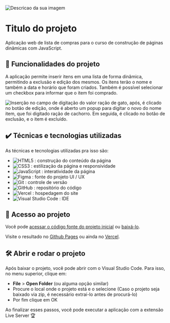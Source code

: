
![Descricao da sua imagem](https://imgur.com/C8TfWXc.png)

# Titulo do projeto

Aplicação web de lista de compras para o curso de construção de páginas dinâmicas com JavaScript.

## 🔨 Funcionalidades do projeto

A aplicação permite inserir itens em uma lista de forma dinâmica, permitindo a exclusão e edição dos mesmos. Os itens terão o nome e também a data e horário que foram criados. Também é possível selecionar um checkbox para informar que o item foi comprado.

![Inserção no campo de digitação do valor ração de gato, após, é clicado no botão de edição, onde é aberto um popup para digitar o novo do nome item, que foi digitado ração de cachorro. Em seguida, é clicado no botão de exclusão, e o item é excluído.](https://imgur.com/isPj7Xf.gif)

## ✔️ Técnicas e tecnologias utilizadas

As técnicas e tecnologias utilizadas pra isso são:

- ![HTML5](https://img.shields.io/badge/HTML5-E34F26?style=for-the-badge&logo=html5&logoColor=white") : construção do conteúdo da página
- ![CSS3](https://img.shields.io/badge/CSS3-1572B6?style=for-the-badge&logo=css3&logoColor=white") : estilização da página e responsividade
- ![JavaScript](https://img.shields.io/badge/JavaScript-323330?style=for-the-badge&logo=javascript&logoColor=F7DF1E") : interatividade da página
- ![Figma](https://img.shields.io/badge/figma-%23F24E1E.svg?style=for-the-badge&logo=figma&logoColor=white) : fonte do projeto UI / UX
- ![Git](https://img.shields.io/badge/git-%23F05033.svg?style=for-the-badge&logo=git&logoColor=white) : controle de versão
- ![GitHub](https://img.shields.io/badge/github-%23121011.svg?style=for-the-badge&logo=github&logoColor=white) : repositório do código
- ![Vercel](https://img.shields.io/badge/vercel-%23000000.svg?style=for-the-badge&logo=vercel&logoColor=white) : hospedagem do site
- ![Visual Studio Code](https://img.shields.io/badge/Visual%20Studio%20Code-0078d7.svg?style=for-the-badge&logo=visual-studio-code&logoColor=white) : IDE

## 📁 Acesso ao projeto

Você pode [acessar o código fonte do projeto inicial](https://github.com/alura-cursos/3801-javascript-para-web/tree/projeto-base) ou [baixá-lo](https://github.com/alura-cursos/3801-javascript-para-web/archive/refs/heads/projeto-base.zip).

Visite o resultado no [Github Pages](https://carlosvazporto.github.io/paginas_dinamicas_js_alura/) ou ainda no [Vercel](https://paginas-dinamicas-js-alura.vercel.app/).

## 🛠️ Abrir e rodar o projeto

Após baixar o projeto, você pode abrir com o Visual Studio Code. Para isso, no menu superior, clique em:

- **File** > **Open Folder** (ou alguma opção similar)
- Procure o local onde o projeto está e o selecione (Caso o projeto seja baixado via zip, é necessário extraí-lo antes de procurá-lo)
- Por fim clique em OK

Ao finalizar esses passos, você pode executar a aplicação com a extensão Live Server 🏆 


